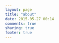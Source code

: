 ```yaml
---
layout: page
title: "about"
date: 2015-05-27 00:14
comments: true
sharing: true
footer: true
---
```

